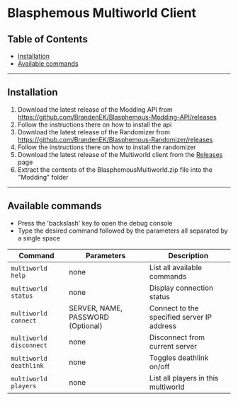 # Blasphemous Multiworld Client

## Table of Contents

- [Installation](https://github.com/BrandenEK/Blasphemous-Multiworld#installation)
- [Available commands](https://github.com/BrandenEK/Blasphemous-Multiworld#available-commands)

---

## Installation

1. Download the latest release of the Modding API from https://github.com/BrandenEK/Blasphemous-Modding-API/releases
2. Follow the instructions there on how to install the api
3. Download the latest release of the Randomizer from https://github.com/BrandenEK/Blasphemous-Randomizer/releases
4. Follow the instructions there on how to install the randomizer
5. Download the latest release of the Multiworld client from the [Releases](https://github.com/BrandenEK/Blasphemous-Multiworld/releases) page
6. Extract the contents of the BlasphemousMultiworld.zip file into the "Modding" folder

---

## Available commands
- Press the 'backslash' key to open the debug console
- Type the desired command followed by the parameters all separated by a single space

| Command | Parameters | Description |
| ------- | ----------- | ------- |
| `multiworld help` | none | List all available commands |
| `multiworld status` | none | Display connection status |
| `multiworld connect` | SERVER, NAME, PASSWORD (Optional) | Connect to the specified server IP address |
| `multiworld disconnect` | none | Disconnect from current server |
| `multiworld deathlink` | none | Toggles deathlink on/off |
| `multiworld players` | none | List all players in this multiworld |
